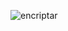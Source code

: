 ![encriptar](https://user-images.githubusercontent.com/30559667/103432593-8ce35200-4baf-11eb-96ad-c543d7db0884.PNG)
